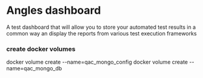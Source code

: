 # Angles dashboard
A test dashboard that will allow you to store your automated test results in a common way an display the reports from various test execution frameworks

### create docker volumes
docker volume create --name=qac_mongo_config
docker volume create --name=qac_mongo_db
